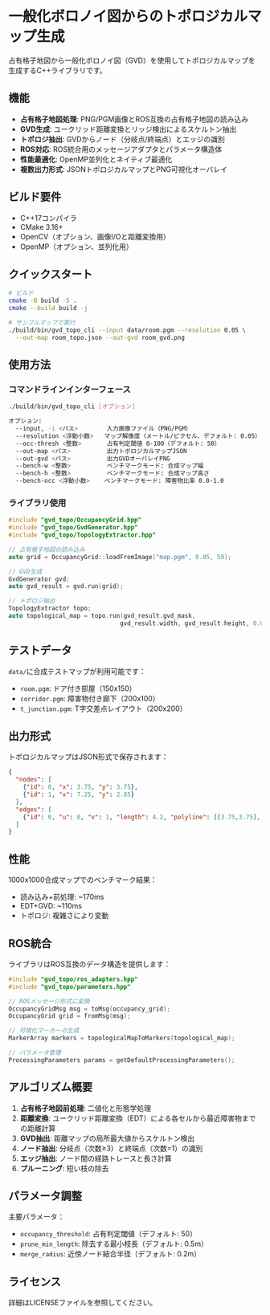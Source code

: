 # 一般化ボロノイ図からのトポロジカルマップ生成

占有格子地図から一般化ボロノイ図（GVD）を使用してトポロジカルマップを生成するC++ライブラリです。

## 機能

- **占有格子地図処理**: PNG/PGM画像とROS互換の占有格子地図の読み込み
- **GVD生成**: ユークリッド距離変換とリッジ検出によるスケルトン抽出
- **トポロジ抽出**: GVDからノード（分岐点/終端点）とエッジの識別
- **ROS対応**: ROS統合用のメッセージアダプタとパラメータ構造体
- **性能最適化**: OpenMP並列化とネイティブ最適化
- **複数出力形式**: JSONトポロジカルマップとPNG可視化オーバレイ

## ビルド要件

- C++17コンパイラ
- CMake 3.16+
- OpenCV（オプション、画像I/Oと距離変換用）
- OpenMP（オプション、並列化用）

## クイックスタート

```bash
# ビルド
cmake -B build -S .
cmake --build build -j

# サンプルマップで実行
./build/bin/gvd_topo_cli --input data/room.pgm --resolution 0.05 \
  --out-map room_topo.json --out-gvd room_gvd.png
```

## 使用方法

### コマンドラインインターフェース

```bash
./build/bin/gvd_topo_cli [オプション]

オプション:
  --input, -i <パス>        入力画像ファイル（PNG/PGM）
  --resolution <浮動小数>   マップ解像度（メートル/ピクセル、デフォルト: 0.05）
  --occ-thresh <整数>       占有判定閾値 0-100（デフォルト: 50）
  --out-map <パス>          出力トポロジカルマップJSON
  --out-gvd <パス>          出力GVDオーバレイPNG
  --bench-w <整数>          ベンチマークモード: 合成マップ幅
  --bench-h <整数>          ベンチマークモード: 合成マップ高さ
  --bench-occ <浮動小数>    ベンチマークモード: 障害物比率 0.0-1.0
```

### ライブラリ使用

```cpp
#include "gvd_topo/OccupancyGrid.hpp"
#include "gvd_topo/GvdGenerator.hpp"
#include "gvd_topo/TopologyExtractor.hpp"

// 占有格子地図の読み込み
auto grid = OccupancyGrid::loadFromImage("map.pgm", 0.05, 50);

// GVD生成
GvdGenerator gvd;
auto gvd_result = gvd.run(grid);

// トポロジ抽出
TopologyExtractor topo;
auto topological_map = topo.run(gvd_result.gvd_mask, 
                               gvd_result.width, gvd_result.height, 0.05);
```

## テストデータ

`data/`に合成テストマップが利用可能です：
- `room.pgm`: ドア付き部屋（150x150）
- `corridor.pgm`: 障害物付き廊下（200x100）
- `t_junction.pgm`: T字交差点レイアウト（200x200）

## 出力形式

トポロジカルマップはJSON形式で保存されます：

```json
{
  "nodes": [
    {"id": 0, "x": 3.75, "y": 3.75},
    {"id": 1, "x": 7.25, "y": 2.85}
  ],
  "edges": [
    {"id": 0, "u": 0, "v": 1, "length": 4.2, "polyline": [[3.75,3.75], [7.25,2.85]]}
  ]
}
```

## 性能

1000x1000合成マップでのベンチマーク結果：
- 読み込み+前処理: ~170ms
- EDT+GVD: ~110ms
- トポロジ: 複雑さにより変動

## ROS統合

ライブラリはROS互換のデータ構造を提供します：

```cpp
#include "gvd_topo/ros_adapters.hpp"
#include "gvd_topo/parameters.hpp"

// ROSメッセージ形式に変換
OccupancyGridMsg msg = toMsg(occupancy_grid);
OccupancyGrid grid = fromMsg(msg);

// 可視化マーカーの生成
MarkerArray markers = topologicalMapToMarkers(topological_map);

// パラメータ管理
ProcessingParameters params = getDefaultProcessingParameters();
```

## アルゴリズム概要

1. **占有格子地図前処理**: 二値化と形態学処理
2. **距離変換**: ユークリッド距離変換（EDT）による各セルから最近障害物までの距離計算
3. **GVD抽出**: 距離マップの局所最大値からスケルトン検出
4. **ノード抽出**: 分岐点（次数≥3）と終端点（次数=1）の識別
5. **エッジ抽出**: ノード間の経路トレースと長さ計算
6. **プルーニング**: 短い枝の除去

## パラメータ調整

主要パラメータ：
- `occupancy_threshold`: 占有判定閾値（デフォルト: 50）
- `prune_min_length`: 除去する最小枝長（デフォルト: 0.5m）
- `merge_radius`: 近傍ノード結合半径（デフォルト: 0.2m）

## ライセンス

詳細はLICENSEファイルを参照してください。
